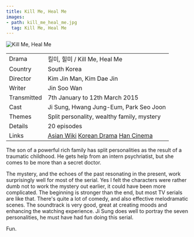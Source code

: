 ```yaml
---
title: Kill Me, Heal Me
images:
- path: kill_me_heal_me.jpg
  tag: Kill Me, Heal Me
---
```

![Kill Me, Heal Me](kill_me_heal_me.jpg)

| | |
|-|-|
Drama|&#53420;&#48120;, &#55184;&#48120; / Kill Me, Heal Me
Country|South Korea
Director|Kim Jin Man, Kim Dae Jin
Writer|Jin Soo Wan
Transmitted|7th January to 12th March 2015
Cast|Ji Sung, Hwang Jung-Eum, Park Seo Joon
Themes|Split personality, wealthy family, mystery
Details|20 episodes
Links|[Asian Wiki](http://asianwiki.com/Kill_Me) [Korean Drama](https://www.koreandrama.org/kill-me-heal-me/) [Han Cinema](https://www.hancinema.net/korean_drama_Kill_Me_v__Heal_Me.php)

The son of a powerful rich family has split personalities as the result of
a traumatic childhood. He gets help from an intern psychriatist, but she
comes to be more than a secret doctor.

The mystery, and the echoes of the past resonating in the present, work
surprisingly well for most of the serial. Yes I felt the characters were
rather dumb not to work the mystery out earlier, it could have been more
complicated. The beginning is stronger than the end, but most TV serials
are like that. There's quite a lot of comedy, and also effective
melodramatic scenes. The soundtrack is very good, great at creating
moods and enhancing the watching experience. Ji Sung does well to
portray the seven personalities, he must have had fun doing this serial.

Fun.
